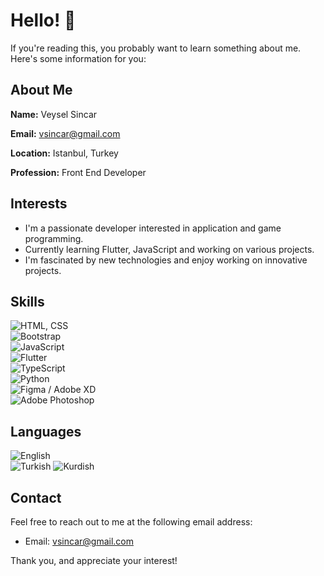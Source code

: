 # Hello! 👋

If you're reading this, you probably want to learn something about me. Here's some information for you:

## About Me
**Name:** Veysel Sincar

**Email:** vsincar@gmail.com

**Location:** Istanbul, Turkey

**Profession:** Front End Developer

## Interests
- I'm a passionate developer interested in application and game programming.
- Currently learning Flutter, JavaScript and working on various projects.
- I'm fascinated by new technologies and enjoy working on innovative projects.

## Skills

![HTML, CSS](https://img.shields.io/badge/HTML,%20CSS-90%25-brightgreen)                           
![Bootstrap](https://img.shields.io/badge/Bootstrap-80%25-yellow)                                  
![JavaScript](https://img.shields.io/badge/JavaScript-65%25-orange)                               
![Flutter](https://img.shields.io/badge/Flutter-50%25-red)                                         
![TypeScript](https://img.shields.io/badge/TypeScript-40%25-red)                                   
![Python](https://img.shields.io/badge/Python-40%25-red)                                           
![Figma / Adobe XD](https://img.shields.io/badge/Figma%20/%20Adobe%20XD-80%25-yellow)              
![Adobe Photoshop](https://img.shields.io/badge/Adobe%20Photoshop-75%25-yellowgreen)              


## Languages                      
![English](https://img.shields.io/badge/English-B1-green)  
![Turkish](https://img.shields.io/badge/Turkish-C1-blue)
![Kurdish](https://img.shields.io/badge/Kurdish-B1-green)

## Contact
Feel free to reach out to me at the following email address:
- Email: vsincar@gmail.com

Thank you, and appreciate your interest!
